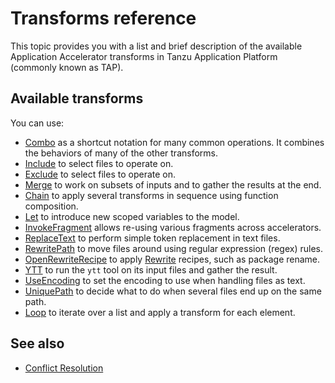 # Transforms reference

This topic provides you with a list and brief description of the available Application Accelerator
transforms in Tanzu Application Platform (commonly known as TAP).

## Available transforms

You can use:

- [Combo](combo.md) as a shortcut notation for many common operations. It combines the behaviors of many of the other transforms.
- [Include](include.md) to select files to operate on.
- [Exclude](exclude.md) to select files to operate on.
- [Merge](merge.md) to work on subsets of inputs and to gather the results at the end.
- [Chain](chain.md) to apply several transforms in sequence using function composition.
- [Let](let.md) to introduce new scoped variables to the model.
- [InvokeFragment](invoke-fragment.md) allows re-using various fragments across accelerators.
- [ReplaceText](replace-text.md) to perform simple token replacement in text files.
- [RewritePath](rewrite-path.md) to move files around using regular expression (regex) rules.
- [OpenRewriteRecipe](open-rewrite-recipe.md) to apply [Rewrite](https://docs.openrewrite.org/) recipes, such as package rename.
- [YTT](ytt.md) to run the `ytt` tool on its input files and gather the result.
- [UseEncoding](use-encoding.md) to set the encoding to use when handling files as text.
- [UniquePath](unique-path.md) to decide what to do when several files end up on the same path.
- [Loop](loop.md) to iterate over a list and apply a transform for each element.

## See also

- [Conflict Resolution](conflict-resolution.md)
